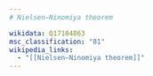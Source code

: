 ```yaml
---
# Nielsen–Ninomiya theorem

wikidata: Q17104863
msc_classification: "81"
wikipedia_links:
  - "[[Nielsen–Ninomiya theorem]]"
---
```

